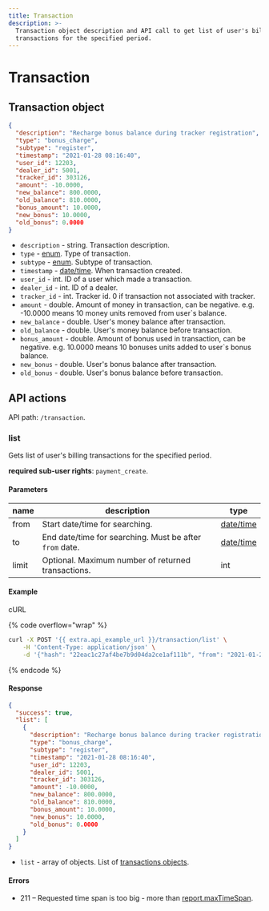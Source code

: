 ```yaml
---
title: Transaction
description: >-
  Transaction object description and API call to get list of user's billing
  transactions for the specified period.
---
```


# Transaction

## Transaction object

```json
{
  "description": "Recharge bonus balance during tracker registration",
  "type": "bonus_charge",
  "subtype": "register",
  "timestamp": "2021-01-28 08:16:40",
  "user_id": 12203,
  "dealer_id": 5001,
  "tracker_id": 303126,
  "amount": -10.0000,
  "new_balance": 800.0000,
  "old_balance": 810.0000,
  "bonus_amount": 10.0000,
  "new_bonus": 10.0000,
  "old_bonus": 0.0000
}
```

* `description` - string. Transaction description.
* `type` - [enum](../../#data-types). Type of transaction.
* `subtype` - [enum](../../#data-types). Subtype of transaction.
* `timestamp` - [date/time](../../#data-types). When transaction created.
* `user_id` - int. ID of a user which made a transaction.
* `dealer_id` - int. ID of a dealer.
* `tracker_id` - int. Tracker id. 0 if transaction not associated with tracker.
* `amount` - double. Amount of money in transaction, can be negative. e.g. -10.0000 means 10 money units removed from user\`s balance.
* `new_balance` - double. User's money balance after transaction.
* `old_balance` - double. User's money balance before transaction.
* `bonus_amount` - double. Amount of bonus used in transaction, can be negative. e.g. 10.0000 means 10 bonuses units added to user\`s bonus balance.
* `new_bonus` - double. User's bonus balance after transaction.
* `old_bonus` - double. User's bonus balance before transaction.

## API actions

API path: `/transaction`.

### list

Gets list of user's billing transactions for the specified period.

**required sub-user rights**: `payment_create`.

#### Parameters

| name  | description                                             | type                           |
| ----- | ------------------------------------------------------- | ------------------------------ |
| from  | Start date/time for searching.                          | [date/time](../../#data-types) |
| to    | End date/time for searching. Must be after `from` date. | [date/time](../../#data-types) |
| limit | Optional. Maximum number of returned transactions.      | int                            |

#### Example

cURL

{% code overflow="wrap" %}
```sh
curl -X POST '{{ extra.api_example_url }}/transaction/list' \
    -H 'Content-Type: application/json' \
    -d '{"hash": "22eac1c27af4be7b9d04da2ce1af111b", "from": "2021-01-20 08:16:40", "to": "2021-01-28 08:16:40"}'
```
{% endcode %}

#### Response

```json
{
  "success": true,
  "list": [
    {
      "description": "Recharge bonus balance during tracker registration",
      "type": "bonus_charge",
      "subtype": "register",
      "timestamp": "2021-01-28 08:16:40",
      "user_id": 12203,
      "dealer_id": 5001,
      "tracker_id": 303126,
      "amount": -10.0000,
      "new_balance": 800.0000,
      "old_balance": 810.0000,
      "bonus_amount": 10.0000,
      "new_bonus": 10.0000,
      "old_bonus": 0.0000
    }
  ]
}
```

* `list` - array of objects. List of [transactions objects](transaction.md#transaction-object).

#### Errors

* 211 – Requested time span is too big - more than [report.maxTimeSpan](../commons/dealer.md).
